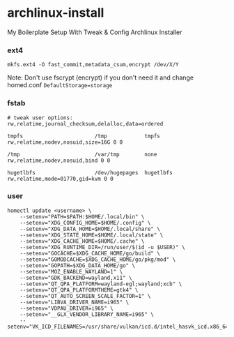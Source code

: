 # archlinux-install
My Boilerplate Setup With Tweak &amp; Config Archlinux Installer

### ext4

```
mkfs.ext4 -O fast_commit,metadata_csum,encrypt /dev/X/Y
```

Note: Don't use fscrypt (encrypt) if you don't need it and change homed.conf `DefaultStorage=storage`

### fstab

```
# tweak user options: rw,relatime,journal_checksum,delalloc,data=ordered

tmpfs						/tmp            tmpfs		rw,relatime,nodev,nosuid,size=16G 0 0

/tmp                        /var/tmp        none		rw,relatime,nodev,nosuid,bind 0 0

hugetlbfs					/dev/hugepages	hugetlbfs	rw,relatime,mode=01770,gid=kvm 0 0
```

### user

```
homectl update <username> \
    --setenv="PATH=$PATH:$HOME/.local/bin" \
    --setenv="XDG_CONFIG_HOME=$HOME/.config" \
    --setenv="XDG_DATA_HOME=$HOME/.local/share" \
    --setenv="XDG_STATE_HOME=$HOME/.local/state" \
    --setenv="XDG_CACHE_HOME=$HOME/.cache" \
    --setenv="XDG_RUNTIME_DIR=/run/user/$(id -u $USER)" \
    --setenv="GOCACHE=$XDG_CACHE_HOME/go/build" \
    --setenv="GOMODCACHE=$XDG_CACHE_HOME/go/pkg/mod" \
    --setenv="GOPATH=$XDG_DATA_HOME/go" \
    --setenv="MOZ_ENABLE_WAYLAND=1" \
    --setenv="GDK_BACKEND=wayland,x11" \
    --setenv="QT_QPA_PLATFORM=wayland-egl;wayland;xcb" \
    --setenv="QT_QPA_PLATFORMTHEME=gtk4" \
    --setenv="QT_AUTO_SCREEN_SCALE_FACTOR=1" \
    --setenv="LIBVA_DRIVER_NAME=i965" \
    --setenv="VDPAU_DRIVER=i965" \
    --setenv="__GLX_VENDOR_LIBRARY_NAME=i965" \
    --setenv="VK_ICD_FILENAMES=/usr/share/vulkan/icd.d/intel_hasvk_icd.x86_64.json:/usr/share/vulkan/icd.d/intel_icd.x86_64.json"
```
